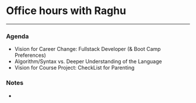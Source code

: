 # Office hours with Raghu
---

### Agenda
- Vision for Career Change: Fullstack Developer (& Boot Camp Preferences)
- Algorithm/Syntax vs. Deeper Understanding of the Language
- Vision for Course Project: CheckList for Parenting



### Notes
- 
